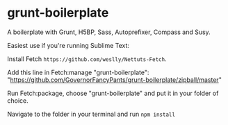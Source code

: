 grunt-boilerplate
=================

A boilerplate with Grunt, H5BP, Sass, Autoprefixer, Compass and Susy.

Easiest use if you're running Sublime Text:

Install Fetch `https://github.com/weslly/Nettuts-Fetch`.

Add this line in Fetch:manage "grunt-boilerplate": "https://github.com/GovernorFancyPants/grunt-boilerplate/zipball/master"

Run Fetch:package, choose "grunt-boilerplate" and put it in your folder of choice.

Navigate to the folder in your terminal and run `npm install`
